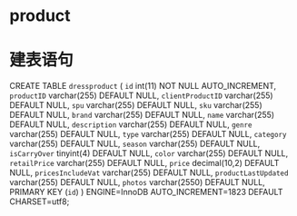 # product
# 建表语句
CREATE TABLE `dressproduct` (
  `id` int(11) NOT NULL AUTO_INCREMENT,
  `productID` varchar(255) DEFAULT NULL,
  `clientProductID` varchar(255) DEFAULT NULL,
  `spu` varchar(255) DEFAULT NULL,
  `sku` varchar(255) DEFAULT NULL,
  `brand` varchar(255) DEFAULT NULL,
  `name` varchar(255) DEFAULT NULL,
  `description` varchar(255) DEFAULT NULL,
  `genre` varchar(255) DEFAULT NULL,
  `type` varchar(255) DEFAULT NULL,
  `category` varchar(255) DEFAULT NULL,
  `season` varchar(255) DEFAULT NULL,
  `isCarryOver` tinyint(4) DEFAULT NULL,
  `color` varchar(255) DEFAULT NULL,
  `retailPrice` varchar(255) DEFAULT NULL,
  `price` decimal(10,2) DEFAULT NULL,
  `pricesIncludeVat` varchar(255) DEFAULT NULL,
  `productLastUpdated` varchar(255) DEFAULT NULL,
  `photos` varchar(2550) DEFAULT NULL,
  PRIMARY KEY (`id`)
) ENGINE=InnoDB AUTO_INCREMENT=1823 DEFAULT CHARSET=utf8;